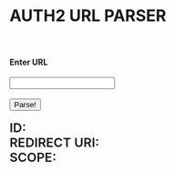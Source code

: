 <html>
    <body>
        <div>
            <div>
                <div>
                    <div>
                        <div>
                            <h1>AUTH2 URL PARSER</h1>
                        </div>
                    </div>
                </div>
                <div class="container">
                    <form>
                        <br />
                        <h4>
                            Enter URL
                        </h4>
                        <input
    id="url" class="inp" name="url" type="url" width="100%" />
                        <br />
                        <br />
                        <button ripple>
                            Parse!
                        </button>
                        <br />
                        <br />
                        <div style="font-weight: 600; font-size: 22px;">
                            ID: <id></id><br />
                            REDIRECT URI: <redirect_uri></redirect_uri><br />
                            SCOPE: <scope></scope>
                        </div>
                    </form>
                </div>
            </div>
        </div>
    </body>
</html>

<script>
    window.onload = () => {
        var params = new URLSearchParams(window.location.search);
        var url = decodeURI(params.get("url"));

        if (params.get("url") !== null) {
            var oauthParams = new URLSearchParams(new URL(url).search);

            document.querySelector("#url").value = url;

            if (url.includes("https://discord.com/api/oauth2/authorize") || url.includes("https://discord.com/oauth2/authorize")) {
                if (oauthParams.has("client_id") && oauthParams.has("redirect_uri") && oauthParams.has("scope")) {
                    document.querySelector("id").innerText = oauthParams.get("client_id");
                    document.querySelector("redirect_uri").innerHTML = `<a href="${decodeURI(oauthParams.get("redirect_uri"))}">` + decodeURI(oauthParams.get("redirect_uri")) + "</a>";
                    document.querySelector("scope").innerHTML = decodeURI(oauthParams.get("scope")).split(" ").join(", ");
                }
            }
        }
    };
</script>
